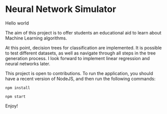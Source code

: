 # Neural Network Simulator

Hello world

The aim of this project is to offer students an educational aid to learn about Machine Learning algorithms.

At this point, decision trees for classification are implemented. It is possible to test different datasets, as well as navigate through all steps in the tree generation process. I look forward to implement linear regression and neural networks later.

This project is open to contributions. To run the application, you should have a recent version of NodeJS, and then run the following commands:

```npm install```

```npm start```

Enjoy!